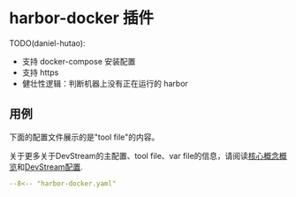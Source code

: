 # harbor-docker 插件

TODO(daniel-hutao):
- 支持 docker-compose 安装配置
- 支持 https
- 健壮性逻辑：判断机器上没有正在运行的 harbor

## 用例

下面的配置文件展示的是"tool file"的内容。

关于更多关于DevStream的主配置、tool file、var file的信息，请阅读[核心概念概览](../core-concepts/core-concepts.zh.md)和[DevStream配置](../core-concepts/config.zh.md).

``` yaml
--8<-- "harbor-docker.yaml"
```
